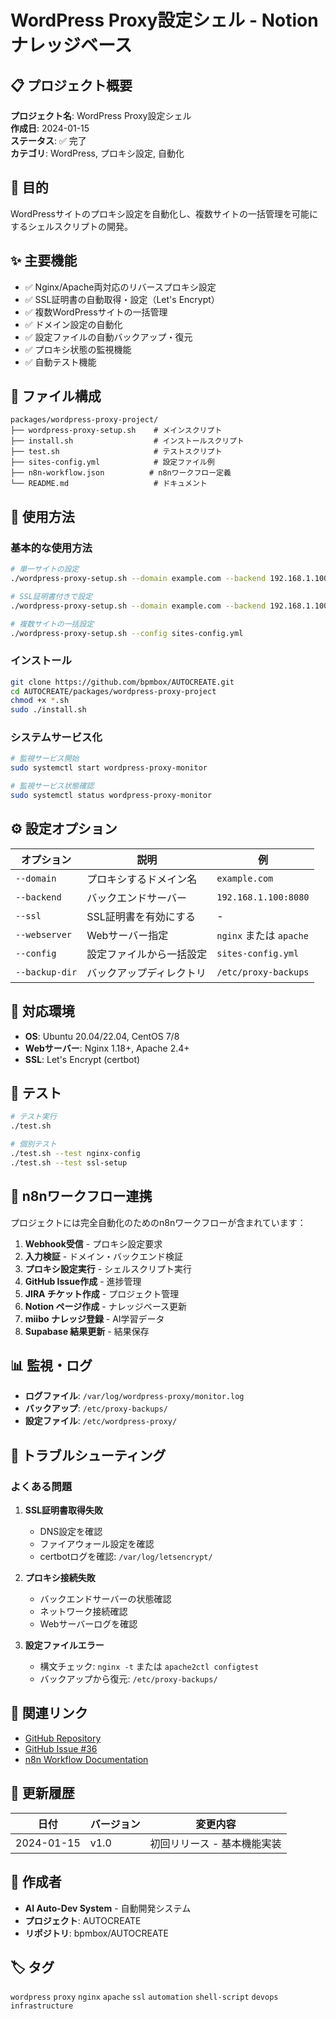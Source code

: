 # WordPress Proxy設定シェル - Notionナレッジベース

## 📋 プロジェクト概要

**プロジェクト名**: WordPress Proxy設定シェル  
**作成日**: 2024-01-15  
**ステータス**: ✅ 完了  
**カテゴリ**: WordPress, プロキシ設定, 自動化  

## 🎯 目的

WordPressサイトのプロキシ設定を自動化し、複数サイトの一括管理を可能にするシェルスクリプトの開発。

## ✨ 主要機能

- ✅ Nginx/Apache両対応のリバースプロキシ設定
- ✅ SSL証明書の自動取得・設定（Let's Encrypt）
- ✅ 複数WordPressサイトの一括管理
- ✅ ドメイン設定の自動化
- ✅ 設定ファイルの自動バックアップ・復元
- ✅ プロキシ状態の監視機能
- ✅ 自動テスト機能

## 📁 ファイル構成

```
packages/wordpress-proxy-project/
├── wordpress-proxy-setup.sh    # メインスクリプト
├── install.sh                  # インストールスクリプト
├── test.sh                     # テストスクリプト
├── sites-config.yml            # 設定ファイル例
├── n8n-workflow.json          # n8nワークフロー定義
└── README.md                   # ドキュメント
```

## 🚀 使用方法

### 基本的な使用方法

```bash
# 単一サイトの設定
./wordpress-proxy-setup.sh --domain example.com --backend 192.168.1.100:8080

# SSL証明書付きで設定
./wordpress-proxy-setup.sh --domain example.com --backend 192.168.1.100:8080 --ssl

# 複数サイトの一括設定
./wordpress-proxy-setup.sh --config sites-config.yml
```

### インストール

```bash
git clone https://github.com/bpmbox/AUTOCREATE.git
cd AUTOCREATE/packages/wordpress-proxy-project
chmod +x *.sh
sudo ./install.sh
```

### システムサービス化

```bash
# 監視サービス開始
sudo systemctl start wordpress-proxy-monitor

# 監視サービス状態確認
sudo systemctl status wordpress-proxy-monitor
```

## ⚙️ 設定オプション

| オプション | 説明 | 例 |
|-----------|------|-----|
| `--domain` | プロキシするドメイン名 | `example.com` |
| `--backend` | バックエンドサーバー | `192.168.1.100:8080` |
| `--ssl` | SSL証明書を有効にする | - |
| `--webserver` | Webサーバー指定 | `nginx` または `apache` |
| `--config` | 設定ファイルから一括設定 | `sites-config.yml` |
| `--backup-dir` | バックアップディレクトリ | `/etc/proxy-backups` |

## 🔧 対応環境

- **OS**: Ubuntu 20.04/22.04, CentOS 7/8
- **Webサーバー**: Nginx 1.18+, Apache 2.4+
- **SSL**: Let's Encrypt (certbot)

## 🧪 テスト

```bash
# テスト実行
./test.sh

# 個別テスト
./test.sh --test nginx-config
./test.sh --test ssl-setup
```

## 🔄 n8nワークフロー連携

プロジェクトには完全自動化のためのn8nワークフローが含まれています：

1. **Webhook受信** - プロキシ設定要求
2. **入力検証** - ドメイン・バックエンド検証
3. **プロキシ設定実行** - シェルスクリプト実行
4. **GitHub Issue作成** - 進捗管理
5. **JIRA チケット作成** - プロジェクト管理
6. **Notion ページ作成** - ナレッジベース更新
7. **miibo ナレッジ登録** - AI学習データ
8. **Supabase 結果更新** - 結果保存

## 📊 監視・ログ

- **ログファイル**: `/var/log/wordpress-proxy/monitor.log`
- **バックアップ**: `/etc/proxy-backups/`
- **設定ファイル**: `/etc/wordpress-proxy/`

## 🚨 トラブルシューティング

### よくある問題

1. **SSL証明書取得失敗**
   - DNS設定を確認
   - ファイアウォール設定を確認
   - certbotログを確認: `/var/log/letsencrypt/`

2. **プロキシ接続失敗**
   - バックエンドサーバーの状態確認
   - ネットワーク接続確認
   - Webサーバーログを確認

3. **設定ファイルエラー**
   - 構文チェック: `nginx -t` または `apache2ctl configtest`
   - バックアップから復元: `/etc/proxy-backups/`

## 🔗 関連リンク

- [GitHub Repository](https://github.com/bpmbox/AUTOCREATE)
- [GitHub Issue #36](https://github.com/bpmbox/AUTOCREATE/issues/36)
- [n8n Workflow Documentation](./n8n-workflow.json)

## 📝 更新履歴

| 日付 | バージョン | 変更内容 |
|------|------------|----------|
| 2024-01-15 | v1.0 | 初回リリース - 基本機能実装 |

## 👥 作成者

- **AI Auto-Dev System** - 自動開発システム
- **プロジェクト**: AUTOCREATE
- **リポジトリ**: bpmbox/AUTOCREATE

## 🏷️ タグ

`wordpress` `proxy` `nginx` `apache` `ssl` `automation` `shell-script` `devops` `infrastructure`

